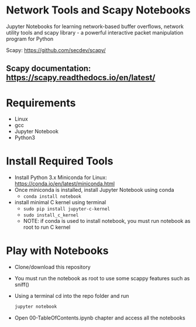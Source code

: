 # Network Tools and Scapy Notebooks

Jupyter Notebooks for learning network-based buffer overflows, network utility tools and scapy library - a powerful interactive packet manipulation program for Python

Scapy: https://github.com/secdev/scapy/

## Scapy documentation: https://scapy.readthedocs.io/en/latest/


# Requirements

- Linux
- gcc
- Jupyter Notebook
- Python3

# Install Required Tools

-   Install Python 3.x Miniconda for Linux: https://conda.io/en/latest/miniconda.html
-   Once miniconda is installed, install Jupyter Notebook using conda
    -   `conda install notebook`
-   install minimal C kernel using terminal
    -   `sudo pip install jupyter-c-kernel`
    -   `sudo install_c_kernel`
    - NOTE: if conda is used to install notebook, you must run notebook as root to run C kernel
    

# Play with Notebooks

-   Clone/download this repository
-   You must run the notebook as root to use some scappy features such as sniff()
-   Using a terminal cd into the repo folder and run

    ```bash
    jupyter notebook
    ```
    
-   Open 00-TableOfContents.ipynb chapter and access all the notebooks
